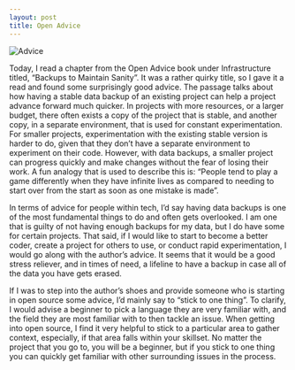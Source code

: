 ```yaml
---
layout: post
title: Open Advice
---
```


![ Advice ](https://images.unsplash.com/photo-1553877522-43269d4ea984?ixlib=rb-4.0.3&ixid=M3wxMjA3fDB8MHxwaG90by1wYWdlfHx8fGVufDB8fHx8fA%3D%3D&auto=format&fit=crop&w=1470&q=80)

  Today, I read a chapter from the Open Advice book under Infrastructure titled, “Backups to Maintain Sanity”. It was a rather quirky title, so I gave it a read and found some surprisingly good advice. The passage talks about how having a stable data backup of an existing project can help a project advance forward much quicker. In projects with more resources, or a larger budget, there often exists a copy of the project that is stable, and another copy, in a separate environment, that is used for constant experimentation. For smaller projects, experimentation with the existing stable version is harder to do, given that they don’t have a separate environment to experiment on their code. However, with data backups, a smaller project can progress quickly and make changes without the fear of losing their work. A fun analogy that is used to describe this is: “People tend to play a game differently when they have infinite lives as compared to needing to start over from the start as soon as one mistake is made”.
 
  In terms of advice for people within tech, I’d say having data backups is one of the most fundamental things to do and often gets overlooked. I am one that is guilty of not having enough backups for my data, but I do have some for certain projects. That said, if I would like to start to become a better coder, create a project for others to use, or conduct rapid experimentation, I would go along with the author’s advice. It seems that it would be a good stress reliever, and in times of need, a lifeline to have a backup in case all of the data you have gets erased.

  If I was to step into the author’s shoes and provide someone who is starting in open source some advice, I’d mainly say to “stick to one thing”. To clarify, I would advise a beginner to pick a language they are very familiar with, and the field they are most familiar with to then tackle an issue. When getting into open source, I find it very helpful to stick to a particular area to gather context, especially, if that area falls within your skillset. No matter the project that you go to, you will be a beginner, but if you stick to one thing you can quickly get familiar with other surrounding issues in the process.
